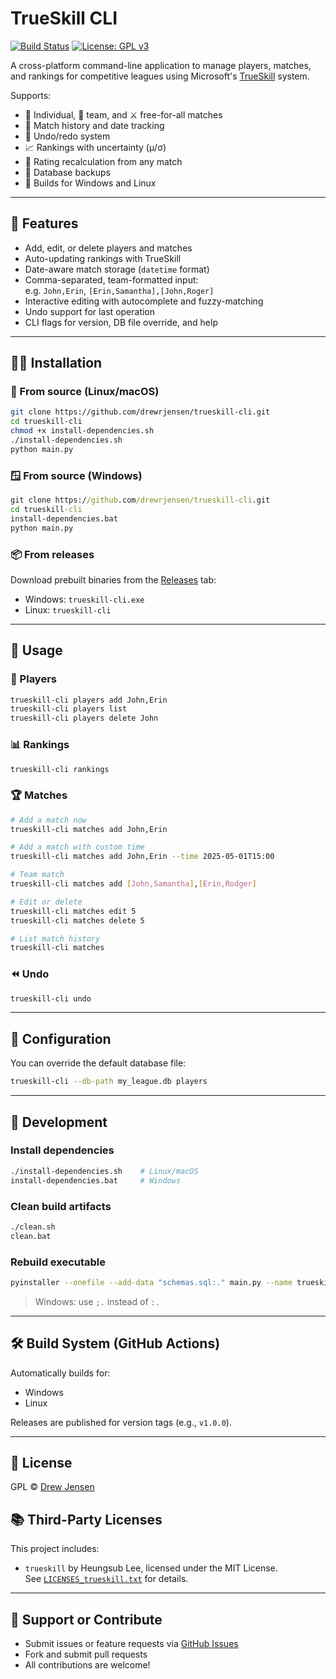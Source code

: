 # TrueSkill CLI
[![Build Status](https://github.com/drewrjensen/trueskill-cli/actions/workflows/build.yml/badge.svg)](https://github.com/drewrjensen/trueskill-cli/actions)
[![License: GPL v3](https://img.shields.io/badge/License-GPLv3-blue.svg)](https://www.gnu.org/licenses/gpl-3.0)

A cross-platform command-line application to manage players, matches, and rankings for competitive leagues using Microsoft's [TrueSkill](https://www.microsoft.com/en-us/research/project/trueskill-ranking-system/) system.

Supports:
- 🧑 Individual, 👥 team, and ⚔️ free-for-all matches
- 📅 Match history and date tracking
- 🧠 Undo/redo system
- 📈 Rankings with uncertainty (μ/σ)
- 🔄 Rating recalculation from any match
- 🧾 Database backups
- 🧰 Builds for Windows and Linux

---

## 🚀 Features

- Add, edit, or delete players and matches
- Auto-updating rankings with TrueSkill
- Date-aware match storage (`datetime` format)
- Comma-separated, team-formatted input:  
  e.g. `John,Erin`, `[Erin,Samantha],[John,Roger]`
- Interactive editing with autocomplete and fuzzy-matching
- Undo support for last operation
- CLI flags for version, DB file override, and help

---

## 🧑‍💻 Installation

### 🔧 From source (Linux/macOS)

```bash
git clone https://github.com/drewrjensen/trueskill-cli.git
cd trueskill-cli
chmod +x install-dependencies.sh
./install-dependencies.sh
python main.py
```

### 🪟 From source (Windows)

```cmd
git clone https://github.com/drewrjensen/trueskill-cli.git
cd trueskill-cli
install-dependencies.bat
python main.py
```

### 📦 From releases

Download prebuilt binaries from the [Releases](https://github.com/drewrjensen/trueskill-cli/releases) tab:
- Windows: `trueskill-cli.exe`
- Linux: `trueskill-cli`

---

## 🧪 Usage

### 🧍 Players

```bash
trueskill-cli players add John,Erin
trueskill-cli players list
trueskill-cli players delete John
```

### 📊 Rankings

```bash
trueskill-cli rankings
```

### 🏆 Matches

```bash
# Add a match now
trueskill-cli matches add John,Erin

# Add a match with custom time
trueskill-cli matches add John,Erin --time 2025-05-01T15:00

# Team match
trueskill-cli matches add [John,Samantha],[Erin,Rodger]

# Edit or delete
trueskill-cli matches edit 5
trueskill-cli matches delete 5

# List match history
trueskill-cli matches
```

### ⏪ Undo

```bash
trueskill-cli undo
```

---

## 🔧 Configuration

You can override the default database file:

```bash
trueskill-cli --db-path my_league.db players
```

---

## 🔄 Development

### Install dependencies

```bash
./install-dependencies.sh    # Linux/macOS
install-dependencies.bat     # Windows
```

### Clean build artifacts

```bash
./clean.sh
clean.bat
```

### Rebuild executable

```bash
pyinstaller --onefile --add-data "schemas.sql:." main.py --name trueskill-cli
```

> Windows: use `;.` instead of `:.`

---

## 🛠 Build System (GitHub Actions)

Automatically builds for:

- Windows
- Linux

Releases are published for version tags (e.g., `v1.0.0`).

---

## 📄 License

GPL © [Drew Jensen](https://github.com/drewrjensen)

## 📚 Third-Party Licenses

This project includes:

- `trueskill` by Heungsub Lee, licensed under the MIT License.  
  See [`LICENSES_trueskill.txt`](./LICENSES_trueskill.txt) for details.

---

## 🙋 Support or Contribute

- Submit issues or feature requests via [GitHub Issues](https://github.com/drewrjensen/trueskill-cli/issues)
- Fork and submit pull requests
- All contributions are welcome!